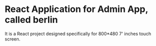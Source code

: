 # React Application for Admin App, called berlin

It is a React project designed specifically for 800*480 7' inches touch screen. 
